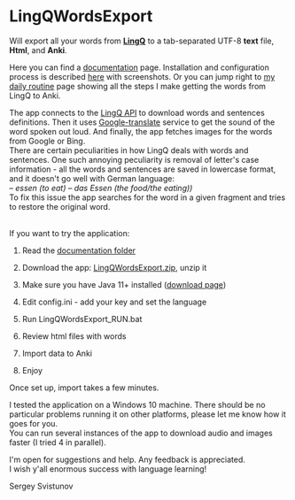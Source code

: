# LingQWordsExport
Will export all your words from **[LingQ](https://lingq.com)** 
to a tab-separated UTF-8 **text** file, **Html**, and **Anki**.

Here you can find a [documentation](doc/README.md) page.
Installation and configuration process is described [here](doc/Installation.md) with screenshots. 
Or you can jump right to [my daily routine](doc/MyDailyRoutine.md) page showing all the steps I make getting the words from LingQ to Anki. <br>


The app connects to the [LingQ API](https://www.lingq.com/apidocs/index.html) to download words and sentences definitions. Then it uses [Google-translate](https://translate.google.com/) service to get the sound of the word spoken out loud. And finally, the app fetches images for the words from Google or Bing. <br>
There are certain peculiarities in how LingQ deals with words and sentences. One such annoying peculiarity is removal of letter's case information - all the words and sentences are saved in lowercase format, and it doesn't go well with German language:<br>
_– essen (to eat) – das Essen (the food/the eating))_ <br> 
To fix this issue the app searches for the word in a given fragment and tries to restore the original word.

<br> If you want to try the application:

1. Read the [documentation folder](https://github.com/SergeyFM/LingQWordsExport/tree/master/doc)

2. Download the app: [LingQWordsExport.zip](https://github.com/SergeyFM/LingQWordsExport/raw/master/distr/LingQWordsExport.zip), unzip it

3. Make sure you have Java 11+ installed ([download page](https://www.oracle.com/java/technologies/downloads/))

4. Edit config.ini - add your key and set the language

5. Run LingQWordsExport_RUN.bat 

6. Review html files with words

7. Import data to Anki

8. Enjoy

Once set up, import takes a few minutes.

I tested the application on a Windows 10 machine. There should be no particular problems running it on other platforms, please let me know how it goes for you. <br>
You can run several instances of the app to download audio and images faster (I tried 4 in parallel).

I'm open for suggestions and help. Any feedback is appreciated. <br>
I wish y'all enormous success with language learning!

Sergey Svistunov
